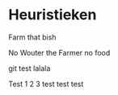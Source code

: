# Heuristieken

Farm that bish

No Wouter the Farmer no food

git test
lalala

Test 1 2 3 test test test
